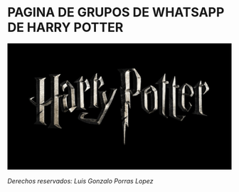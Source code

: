 # PAGINA DE GRUPOS DE WHATSAPP DE HARRY POTTER

![alt](img/logo.png)

_Derechos reservados: Luis Gonzalo Porras Lopez_
